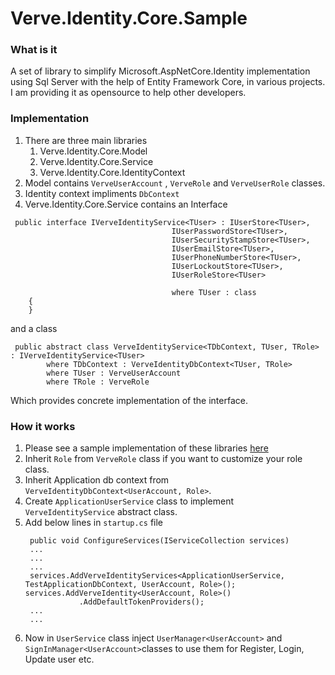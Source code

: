 # Verve.Identity.Core.Sample
###  What is it
 A set of library to simplify Microsoft.AspNetCore.Identity implementation using Sql Server with the help of Entity Framework Core, in various projects. I am providing it as opensource to help other developers. 
###  Implementation
1. There are three main libraries 
    1. Verve.Identity.Core.Model
    2. Verve.Identity.Core.Service
    3. Verve.Identity.Core.IdentityContext
2. Model contains  `VerveUserAccount` , `VerveRole` and `VerveUserRole` classes.
3. Identity context impliments `DbContext` 
4. Verve.Identity.Core.Service contains an Interface 
```
 public interface IVerveIdentityService<TUser> : IUserStore<TUser>,
                                    IUserPasswordStore<TUser>,
                                    IUserSecurityStampStore<TUser>,
                                    IUserEmailStore<TUser>,
                                    IUserPhoneNumberStore<TUser>,
                                    IUserLockoutStore<TUser>,
                                    IUserRoleStore<TUser>

                                    where TUser : class
    {
    }
```
and a class 
```
 public abstract class VerveIdentityService<TDbContext, TUser, TRole> : IVerveIdentityService<TUser>
        where TDbContext : VerveIdentityDbContext<TUser, TRole>
        where TUser : VerveUserAccount
        where TRole : VerveRole
```
Which provides concrete implementation of the interface. 
### How it works
1. Please see a sample implementation of these libraries [here](https://github.com/verveinfotech/Verve.Identity.Core.Sample)
2. Inherit `Role` from `VerveRole` class if you want to customize your role class.
3. Inherit Application db context from `VerveIdentityDbContext<UserAccount, Role>`. 		
4. Create `ApplicationUserService` class to implement `VerveIdentityService` abstract class.
5. Add below lines in `startup.cs` file
	```
	 public void ConfigureServices(IServiceCollection services)
	 ...
	 ...
	 ...
	 services.AddVerveIdentityServices<ApplicationUserService, TestApplicationDbContext, UserAccount, Role>();
	services.AddVerveIdentity<UserAccount, Role>()
                .AddDefaultTokenProviders();
	 ...
	 ...        
	```
6. Now in `UserService` class inject `UserManager<UserAccount>` and `SignInManager<UserAccount>`classes to use them for Register, Login, Update user etc. 

